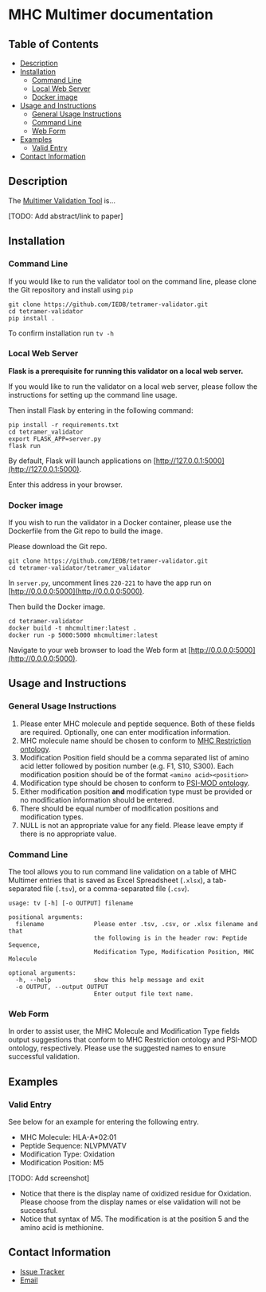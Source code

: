 # MHC Multimer documentation

## Table of Contents

* [Description](#description)
* [Installation](#installation)
  * [Command Line](#command-line)
  * [Local Web Server](#local-web-server)
  * [Docker image](#docker-image)
* [Usage and Instructions](#usage-and-instructions)
  * [General Usage Instructions](#general-usage-instructions)
  * [Command Line](#command-line-1)
  * [Web Form](#web-form)
* [Examples](#examples)
  * [Valid Entry](#valid-entry)
* [Contact Information](#contact-information)

## Description
The [Multimer Validation Tool](http://tools.iedb.org/mhcmultimer) is...

[TODO: Add abstract/link to paper]

## Installation

### Command Line 

If you would like to run the validator tool on the command line, please clone the Git repository and install using `pip`

```
git clone https://github.com/IEDB/tetramer-validator.git
cd tetramer-validator
pip install .
```
To confirm installation run `tv -h`

### Local Web Server

**Flask is a prerequisite for running this validator on a local web server.**

If you would like to run the validator on a local web server, please follow the instructions for setting up the command line usage.  

Then install Flask by entering in the following command:

```
pip install -r requirements.txt
cd tetramer_validator
export FLASK_APP=server.py
flask run
```

By default, Flask will launch applications on [http://127.0.0.1:5000](http://127.0.0.1:5000).

Enter this address in your browser.

### Docker image

If you wish to run the validator in a Docker container, please use the Dockerfile from the Git repo to build the image. 

Please download the Git repo. 

```
git clone https://github.com/IEDB/tetramer-validator.git
cd tetramer-validator/tetramer_validator

```
In `server.py`, uncomment lines `220-221` to have the app run on [http://0.0.0.0:5000](http://0.0.0.0:5000).

Then build the Docker image.
 
```
cd tetramer-validator
docker build -t mhcmultimer:latest .
docker run -p 5000:5000 mhcmultimer:latest
``` 
Navigate to your web browser to load the Web form at [http://0.0.0.0:5000](http://0.0.0.0:5000).
## Usage and Instructions
### General Usage Instructions
1. Please enter MHC molecule and peptide sequence. Both of these fields are required. Optionally, one can enter modification information.
2. MHC molecule name should be chosen to conform to [MHC Restriction ontology](https://www.ebi.ac.uk/ols/ontologies/mro).
3. Modification Position field should be a comma separated list of amino acid letter followed by position number (e.g. F1, S10, S300). Each modification position should be of the format `<amino acid><position>`
4. Modification type should be chosen to conform to [PSI-MOD ontology](https://www.ebi.ac.uk/ols/ontologies/mod).  
5. Either modification position **and** modification type must be provided or no modification information should be entered.
6. There should be equal number of modification positions and modification types.
7. NULL is not an appropriate value for any field. Please leave empty if there is no appropriate value.

### Command Line
The tool allows you to run command line validation on a table of MHC Multimer entries that is saved as Excel Spreadsheet (`.xlsx`), a tab-separated file (`.tsv`), or a comma-separated file (`.csv`).  

```
usage: tv [-h] [-o OUTPUT] filename

positional arguments:
  filename              Please enter .tsv, .csv, or .xlsx filename and that
                        the following is in the header row: Peptide Sequence,
                        Modification Type, Modification Position, MHC Molecule

optional arguments:
  -h, --help            show this help message and exit
  -o OUTPUT, --output OUTPUT
                        Enter output file text name.
```    

### Web Form
In order to assist user, the MHC Molecule and Modification Type fields output suggestions that conform to MHC Restriction ontology and PSI-MOD ontology, respectively.  Please use the suggested names to ensure successful validation.

## Examples

### Valid Entry

See below for an example for entering the following entry.

* MHC Molecule: HLA-A*02:01
* Peptide Sequence: NLVPMVATV
* Modification Type: Oxidation
* Modification Position: M5

[TODO: Add screenshot]

* Notice that there is the display name of oxidized residue for Oxidation. Please choose from the display names or else validation will not be successful. 
* Notice that syntax of M5. The modification is at the position 5 and the amino acid is methionine.  

## Contact Information
* [Issue Tracker](https://github.com/IEDB/tetramer-validator/issues)
* [Email](mailto:help@iedb.org)

